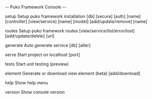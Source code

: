 
-- Puko Framework Console --

setup    Setup puko framework installation
         [db]
         [secure]
         [auth] [name]
         [controller] [view/service] [name]
         [model] [add/update/remove] [name]
         
routes   Setup puko framework routes
         [view/service/list/error/lost] [add/update/delete] [url]

generate Auto generate service
         [db]
         [alter]

serve    Start project on localhost
         [port]
         
tests    Start unit testing (preview)

element  Generate or download view element (beta)
         <name> [add/download]
         
help     Show help menu

version  Show console version
